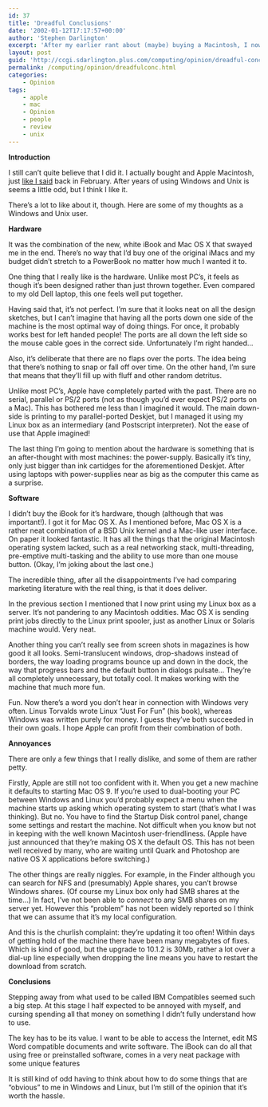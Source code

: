 ```yaml
---
id: 37
title: 'Dreadful Conclusions'
date: '2002-01-12T17:17:57+00:00'
author: 'Stephen Darlington'
excerpt: 'After my earlier rant about (maybe) buying a Macintosh, I now talk about by early experience with an iBook. '
layout: post
guid: 'http://ccgi.sdarlington.plus.com/computing/opinion/dreadful-conclusions.html'
permalink: /computing/opinion/dreadfulconc.html
categories:
    - Opinion
tags:
    - apple
    - mac
    - Opinion
    - people
    - review
    - unix
---
```


**Introduction**

I still can’t quite believe that I did it. I actually bought and Apple Macintosh, just [like I said](dreadfulthought.html) back in February. After years of using Windows and Unix is seems a little odd, but I think I like it.

There’s a lot to like about it, though. Here are some of my thoughts as a Windows and Unix user.

**Hardware**

It was the combination of the new, white iBook and Mac OS X that swayed me in the end. There’s no way that I’d buy one of the original iMacs and my budget didn’t stretch to a PowerBook no matter how much I wanted it to.

One thing that I really like is the hardware. Unlike most PC’s, it feels as though it’s been designed rather than just thrown together. Even compared to my old Dell laptop, this one feels well put together.

Having said that, it’s not perfect. I’m sure that it looks neat on all the design sketches, but I can’t imagine that having all the ports down one side of the machine is the most optimal way of doing things. For once, it probably works best for left handed people! The ports are all down the left side so the mouse cable goes in the correct side. Unfortunately I’m right handed…

Also, it’s deliberate that there are no flaps over the ports. The idea being that there’s nothing to snap or fall off over time. On the other hand, I’m sure that means that they’ll fill up with fluff and other random detritus.

Unlike most PC’s, Apple have completely parted with the past. There are no serial, parallel or PS/2 ports (not as though you’d ever expect PS/2 ports on a Mac). This has bothered me less than I imagined it would. The main down-side is printing to my parallel-ported Deskjet, but I managed it using my Linux box as an intermediary (and Postscript interpreter). Not the ease of use that Apple imagined!

The last thing I’m going to mention about the hardware is something that is an after-thought with most machines: the power-supply. Basically it’s tiny, only just bigger than ink cartidges for the aforementioned Deskjet. After using laptops with power-supplies near as big as the computer this came as a surprise.

**Software**

I didn’t buy the iBook for it’s hardware, though (although that was important!). I got it for Mac OS X. As I mentioned before, Mac OS X is a rather neat combination of a BSD Unix kernel and a Mac-like user interface. On paper it looked fantastic. It has all the things that the original Macintosh operating system lacked, such as a real networking stack, multi-threading, pre-emptive multi-tasking and the ability to use more than one mouse button. (Okay, I’m joking about the last one.)

The incredible thing, after all the disappointments I’ve had comparing marketing literature with the real thing, is that it does deliver.

In the previous section I mentioned that I now print using my Linux box as a server. It’s not pandering to any Macintosh oddities. Mac OS X is sending print jobs directly to the Linux print spooler, just as another Linux or Solaris machine would. Very neat.

Another thing you can’t really see from screen shots in magazines is how good it all looks. Semi-translucent windows, drop-shadows instead of borders, the way loading programs bounce up and down in the dock, the way that progress bars and the default button in dialogs pulsate… They’re all completely unnecessary, but totally cool. It makes working with the machine that much more fun.

Fun. Now there’s a word you don’t hear in connection with Windows very often. Linus Torvalds wrote Linux “Just For Fun” (his book), whereas Windows was written purely for money. I guess they’ve both succeeded in their own goals. I hope Apple can profit from their combination of both.

**Annoyances**

There are only a few things that I really dislike, and some of them are rather petty.

Firstly, Apple are still not too confident with it. When you get a new machine it defaults to starting Mac OS 9. If you’re used to dual-booting your PC between Windows and Linux you’d probably expect a menu when the machine starts up asking which operating system to start (that’s what I was thinking). But no. You have to find the Startup Disk control panel, change some settings and restart the machine. Not difficult when you know but not in keeping with the well known Macintosh user-friendliness. (Apple have just announced that they’re making OS X the default OS. This has not been well received by many, who are waiting until Quark and Photoshop are native OS X applications before switching.)

The other things are really niggles. For example, in the Finder although you can search for NFS and (presumably) Apple shares, you can’t browse Windows shares. (Of course my Linux box only had SMB shares at the time…) In fact, I’ve not been able to *connect* to any SMB shares on my server yet. However this “problem” has not been widely reported so I think that we can assume that it’s my local configuration.

And this is the churlish complaint: they’re updating it too often! Within days of getting hold of the machine there have been many megabytes of fixes. Which is kind of good, but the upgrade to 10.1.2 is 30Mb, rather a lot over a dial-up line especially when dropping the line means you have to restart the download from scratch.

**Conclusions**

Stepping away from what used to be called IBM Compatibles seemed such a big step. At this stage I half expected to be annoyed with myself, and cursing spending all that money on something I didn’t fully understand how to use.

The key has to be its value. I want to be able to access the Internet, edit MS Word compatible documents and write software. The iBook can do all that using free or preinstalled software, comes in a very neat package with some unique features

It is still kind of odd having to think about how to do some things that are “obvious” to me in Windows and Linux, but I’m still of the opinion that it’s worth the hassle.
